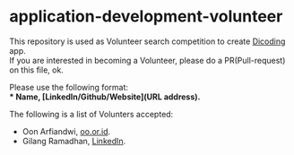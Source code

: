 # application-development-volunteer

This repository is used as Volunteer search competition to create [Dicoding](www.dicoding.com) app.  
If you are interested in becoming a Volunteer, please do a PR(Pull-request) on this file, ok.  

Please use the following format:  
**\* Name, [LinkedIn/Github/Website](URL address).**  

The following is a list of Volunters accepted:  
* Oon Arfiandwi, [oo.or.id](https://oo.or.id).
* Gilang Ramadhan, [LinkedIn](https://www.linkedin.com/in/gilang-adhan/).
